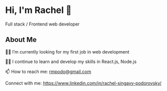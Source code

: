 # Hi, I'm Rachel 👋
Full stack / Frontend web developer


## About Me
👨‍💻 I’m currently looking for my first job in web development

👨‍🏫 I continue to learn and develop my skills in React.js, Node.js

📫 How to reach me: rmpodo@gmail.com

Connect with me: https://www.linkedin.com/in/rachel-singavy-podorovsky/


<!--
**rachelsin/rachelsin** is a ✨ _special_ ✨ repository because its `README.md` (this file) appears on your GitHub profile.

Here are some ideas to get you started:

- 🔭 I’m currently working on ...
- 🌱 I’m currently learning ...
- 👯 I’m looking to collaborate on ...
- 🤔 I’m looking for help with ...
- 💬 Ask me about ...
- 📫 How to reach me: ...
- 😄 Pronouns: ...
- ⚡ Fun fact: ...
-->
